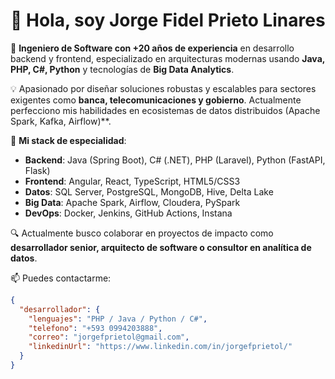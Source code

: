 # 👋 Hola, soy Jorge Fidel Prieto Linares

🚀 **Ingeniero de Software con +20 años de experiencia** en desarrollo backend y frontend, especializado en arquitecturas modernas usando **Java, PHP, C#, Python** y tecnologías de **Big Data Analytics**.  

💡 Apasionado por diseñar soluciones robustas y escalables para sectores exigentes como **banca, telecomunicaciones y gobierno**. Actualmente perfecciono mis habilidades en ecosistemas de datos distribuidos (Apache Spark, Kafka, Airflow)**.

🎯 **Mi stack de especialidad**:
- **Backend**: Java (Spring Boot), C# (.NET), PHP (Laravel), Python (FastAPI, Flask)
- **Frontend**: Angular, React, TypeScript, HTML5/CSS3
- **Datos**: SQL Server, PostgreSQL, MongoDB, Hive, Delta Lake
- **Big Data**: Apache Spark, Airflow, Cloudera, PySpark
- **DevOps**: Docker, Jenkins, GitHub Actions, Instana

🔍 Actualmente busco colaborar en proyectos de impacto como **desarrollador senior, arquitecto de software o consultor en analítica de datos**.

📫 Puedes contactarme:
```json
{
  "desarrollador": {
    "lenguajes": "PHP / Java / Python / C#",
    "telefono": "+593 0994203888",
    "correo": "jorgefprietol@gmail.com",
    "linkedinUrl": "https://www.linkedin.com/in/jorgefprietol/"
  }
}
